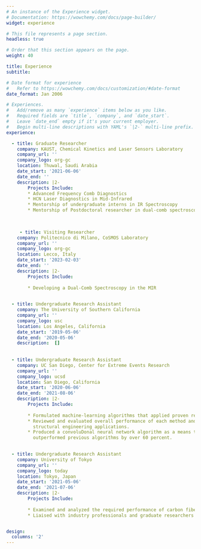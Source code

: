 ```yaml
---
# An instance of the Experience widget.
# Documentation: https://wowchemy.com/docs/page-builder/
widget: experience

# This file represents a page section.
headless: true

# Order that this section appears on the page.
weight: 40

title: Experience
subtitle:

# Date format for experience
#   Refer to https://wowchemy.com/docs/customization/#date-format
date_format: Jan 2006

# Experiences.
#   Add/remove as many `experience` items below as you like.
#   Required fields are `title`, `company`, and `date_start`.
#   Leave `date_end` empty if it's your current employer.
#   Begin multi-line descriptions with YAML's `|2-` multi-line prefix.
experience:

  - title: Graduate Researcher
    company: KAUST, Chemical Kinetics and Laser Sensors Laboratory
    company_url: ''
    company_logo: org-gc
    location: Thuwal, Saudi Arabia
    date_start: '2021-06-06'
    date_end: ''
    description: |2-
        Projects Include:
        * Advanced Frequency Comb Diagnostics
        * HCN Laser Diagnostics in Mid-Infrared
        * Mentorship of undergraduate interns in IR Spectroscopy
        * Mentorship of Postdoctoral researcher in dual-comb spectroscopy 
    
        

     - title: Visiting Researcher
    company: Politecnico di Milano, CoSMOS Laboratory
    company_url: ''
    company_logo: org-gc
    location: Lecco, Italy
    date_start: '2023-02-03'
    date_end: ''
    description: |2-
        Projects Include:
        
        * Developing a Dual-Comb Spectroscopy in the MIR
        

  - title: Undergraduate Research Assistant
    company: The University of Southern California
    company_url: ''
    company_logo: usc
    location: Los Angeles, California
    date_start: '2019-05-06'
    date_end: '2020-05-06'
    description:  []
   
    
  - title: Undergraduate Research Assistant
    company: UC San Diego, Center for Extreme Events Research
    company_url: ''
    company_logo: ucsd
    location: San Diego, California
    date_start: '2020-06-06'
    date_end: '2021-08-06'
    description: |2-
        Projects Include:
        
        * Formulated machine-learning algorithms that applied proven regression techniques on a carbon/epoxy composite failure envelope dataset
        * Reviewed and evaluated overall performance of each method and highlighted the strengths and weaknesses of various techniques for
          structural engineering applications.
        * Produced a convoluDonal neural network algorithm as a means to detect crack pixels on a large dataset of cracked pavement which
          outperformed previous algorithms by over 60 percent.

    
  - title: Undergraduate Research Assistant
    company: University of Tokyo
    company_url: ''
    company_logo: today
    location: Tokyo, Japan
    date_start: '2021-05-06'
    date_end: '2021-07-06'
    description: |2-
        Projects Include:
        
        * Examined and analyzed the required performance of carbon fiber reinforced thermoplastics (CFRP) as a sustainable solution for high   demand.
        * Liaised with industry professionals and graduate researchers to garner experience with developments of CFRP in the automobile industry.


design:
  columns: '2'
---
```

